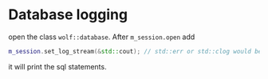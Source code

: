 # Database logging

open the class `wolf::database`. After `m_session.open` add 

```cpp
m_session.set_log_stream(&std::cout); // std::err or std::clog would be possible too.
```

it will print the sql statements.